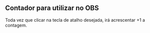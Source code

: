 ## Contador para utilizar no OBS

Toda vez que clicar na tecla de atalho desejada, irá acrescentar +1 a contagem.

